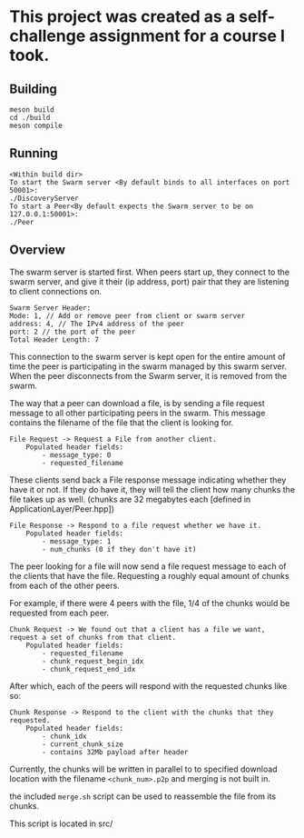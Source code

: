# This project was created as a self-challenge assignment for a course I took.

## Building
```
meson build
cd ./build
meson compile
```

## Running
```
<Within build dir>
To start the Swarm server <By default binds to all interfaces on port 50001>:
./DiscoveryServer
To start a Peer<By default expects the Swarm server to be on 127.0.0.1:50001>:
./Peer
```

## Overview

The swarm server is started first. When peers start up, they connect to the
swarm server, and give it their (ip address, port) pair that they are listening
to client connections on.

```
Swarm Server Header:
Mode: 1, // Add or remove peer from client or swarm server
address: 4, // The IPv4 address of the peer
port: 2 // the port of the peer
Total Header Length: 7
```

This connection to the swarm server is kept open for the entire amount of time
the peer is participating in the swarm managed by this swarm server. When the
peer disconnects from the Swarm server, it is removed from the swarm.

The way that a peer can download a file, is by sending a file request message to
all other participating peers in the swarm. This message contains the filename
of the file that the client is looking for.
```
File Request -> Request a File from another client.
    Populated header fields:
        - message_type: 0
        - requested_filename
```

These clients send back a File response message indicating whether they have it
or not. If they do have it, they will tell the client how many chunks
the file takes up as well. (chunks are 32 megabytes each [defined in
ApplicationLayer/Peer.hpp])

```
File Response -> Respond to a file request whether we have it.
    Populated header fields:
        - message_type: 1
        - num_chunks (0 if they don't have it)
```

The peer looking for a file will now send a file request message to each of the
clients that have the file. Requesting a roughly equal amount of chunks from
each of the other peers.

For example, if there were 4 peers with the file, 1/4 of the chunks would be
requested from each peer.

```
Chunk Request -> We found out that a client has a file we want, request a set of chunks from that client.
    Populated header fields:
        - requested_filename
        - chunk_request_begin_idx
        - chunk_request_end_idx
```

After which, each of the peers will respond with the requested chunks like so:
```
Chunk Response -> Respond to the client with the chunks that they requested.
    Populated header fields:
        - chunk_idx
        - current_chunk_size
        - contains 32Mb payload after header
```

Currently, the chunks will be written in parallel to to specified download
location with the filename `<chunk_num>.p2p` and merging is not built in.

the included `merge.sh` script can be used to reassemble the file from its
chunks.

This script is located in src/